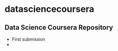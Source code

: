 datasciencecoursera
===================

## Data Science Coursera Repository

* First submission
* 
